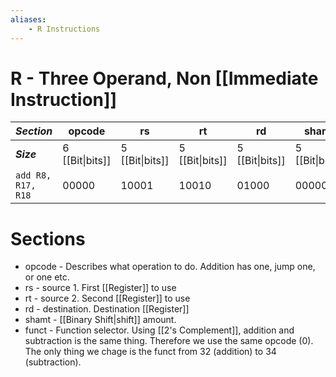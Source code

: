 ```yaml
---
aliases:
	- R Instructions
---
```


# R - Three Operand, Non [[Immediate Instruction]]

| ***Section*** | opcode | rs | rt | rd | shamt | funct |
| ------------- | ------ | -- | -- | -- | ----- | ----- |
| ***Size*** | 6 [[Bit\|bits]] | 5 [[Bit\|bits]] | 5 [[Bit\|bits]] | 5 [[Bit\|bits]] | 5 [[Bit\|bits]] | 6 [[Bit\|bits]] |
| `add R8, R17, R18` | 00000 | 10001 | 10010 | 01000 | 00000 | 100000 |

# Sections
- opcode - Describes what operation to do. Addition has one, jump one, or one etc.
- rs - source 1. First [[Register]] to use
- rt - source 2. Second [[Register]] to use
- rd - destination. Destination [[Register]]
- shamt - [[Binary Shift|shift]] amount.
- funct - Function selector. Using [[2's Complement]], addition and subtraction is the same thing. Therefore we use the same opcode (0). The only thing we chage is the funct from 32 (addition) to 34 (subtraction).